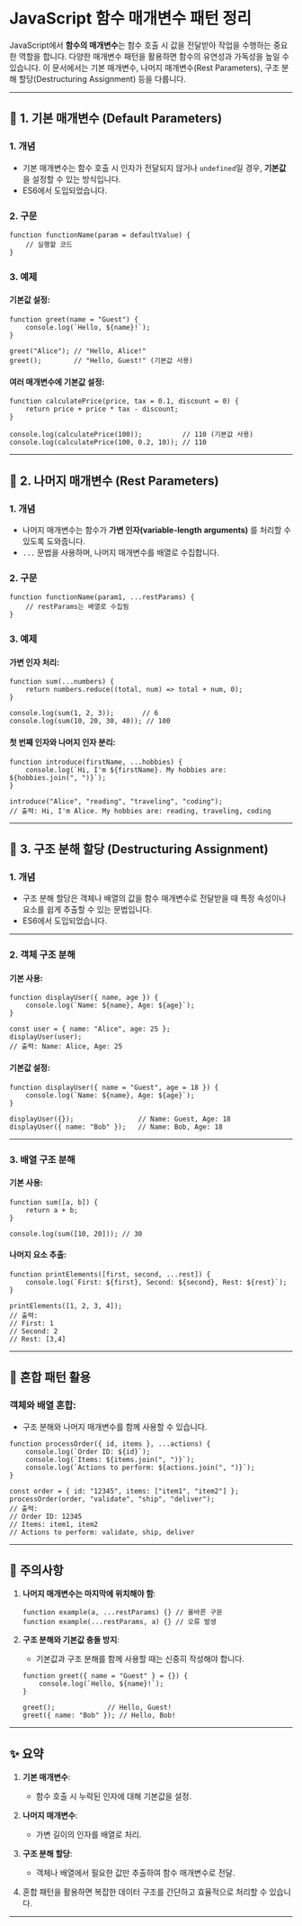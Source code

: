 # JavaScript 함수 매개변수 패턴 정리

JavaScript에서 **함수의 매개변수**는 함수 호출 시 값을 전달받아 작업을 수행하는 중요한 역할을 합니다. 다양한 매개변수 패턴을 활용하면 함수의 유연성과 가독성을 높일 수 있습니다. 이 문서에서는 기본 매개변수, 나머지 매개변수(Rest Parameters), 구조 분해 할당(Destructuring Assignment) 등을 다룹니다.

---

## 📖 1. 기본 매개변수 (Default Parameters)

### **1. 개념**
- 기본 매개변수는 함수 호출 시 인자가 전달되지 않거나 `undefined`일 경우, **기본값**을 설정할 수 있는 방식입니다.
- ES6에서 도입되었습니다.

### **2. 구문**
```
function functionName(param = defaultValue) {
    // 실행할 코드
}
```

### **3. 예제**

#### 기본값 설정:
```
function greet(name = "Guest") {
    console.log(`Hello, ${name}!`);
}

greet("Alice"); // "Hello, Alice!"
greet();        // "Hello, Guest!" (기본값 사용)
```

#### 여러 매개변수에 기본값 설정:
```
function calculatePrice(price, tax = 0.1, discount = 0) {
    return price + price * tax - discount;
}

console.log(calculatePrice(100));          // 110 (기본값 사용)
console.log(calculatePrice(100, 0.2, 10)); // 110
```

---

## 📂 2. 나머지 매개변수 (Rest Parameters)

### **1. 개념**
- 나머지 매개변수는 함수가 **가변 인자(variable-length arguments)** 를 처리할 수 있도록 도와줍니다.
- `...` 문법을 사용하며, 나머지 매개변수를 배열로 수집합니다.

### **2. 구문**
```
function functionName(param1, ...restParams) {
    // restParams는 배열로 수집됨
}
```

### **3. 예제**

#### 가변 인자 처리:
```
function sum(...numbers) {
    return numbers.reduce((total, num) => total + num, 0);
}

console.log(sum(1, 2, 3));       // 6
console.log(sum(10, 20, 30, 40)); // 100
```

#### 첫 번째 인자와 나머지 인자 분리:
```
function introduce(firstName, ...hobbies) {
    console.log(`Hi, I'm ${firstName}. My hobbies are: ${hobbies.join(", ")}`);
}

introduce("Alice", "reading", "traveling", "coding");
// 출력: Hi, I'm Alice. My hobbies are: reading, traveling, coding
```

---

## 📂 3. 구조 분해 할당 (Destructuring Assignment)

### **1. 개념**
- 구조 분해 할당은 객체나 배열의 값을 함수 매개변수로 전달받을 때 특정 속성이나 요소를 쉽게 추출할 수 있는 문법입니다.
- ES6에서 도입되었습니다.

---

### **2. 객체 구조 분해**

#### 기본 사용:
```
function displayUser({ name, age }) {
    console.log(`Name: ${name}, Age: ${age}`);
}

const user = { name: "Alice", age: 25 };
displayUser(user);
// 출력: Name: Alice, Age: 25
```

#### 기본값 설정:
```
function displayUser({ name = "Guest", age = 18 }) {
    console.log(`Name: ${name}, Age: ${age}`);
}

displayUser({});                // Name: Guest, Age: 18
displayUser({ name: "Bob" });   // Name: Bob, Age: 18
```

---

### **3. 배열 구조 분해**

#### 기본 사용:
```
function sum([a, b]) {
    return a + b;
}

console.log(sum([10, 20])); // 30
```

#### 나머지 요소 추출:
```
function printElements([first, second, ...rest]) {
    console.log(`First: ${first}, Second: ${second}, Rest: ${rest}`);
}

printElements([1, 2, 3, 4]);
// 출력:
// First: 1
// Second: 2
// Rest: [3,4]
```

---

## 📂 혼합 패턴 활용

### 객체와 배열 혼합:
- 구조 분해와 나머지 매개변수를 함께 사용할 수 있습니다.
```
function processOrder({ id, items }, ...actions) {
    console.log(`Order ID: ${id}`);
    console.log(`Items: ${items.join(", ")}`);
    console.log(`Actions to perform: ${actions.join(", ")}`);
}

const order = { id: "12345", items: ["item1", "item2"] };
processOrder(order, "validate", "ship", "deliver");
// 출력:
// Order ID: 12345
// Items: item1, item2
// Actions to perform: validate, ship, deliver
```

---

## 📂 주의사항

1. **나머지 매개변수는 마지막에 위치해야 함**:
   ```
   function example(a, ...restParams) {} // 올바른 구문
   function example(...restParams, a) {} // 오류 발생
   ```

2. **구조 분해와 기본값 충돌 방지**:
   - 기본값과 구조 분해를 함께 사용할 때는 신중히 작성해야 합니다.
   ```
   function greet({ name = "Guest" } = {}) {
       console.log(`Hello, ${name}!`);
   }

   greet();             // Hello, Guest!
   greet({ name: "Bob" }); // Hello, Bob!
   ```

---

## ✨ 요약

1. **기본 매개변수**:
   - 함수 호출 시 누락된 인자에 대해 기본값을 설정.

2. **나머지 매개변수**:
   - 가변 길이의 인자를 배열로 처리.

3. **구조 분해 할당**:
   - 객체나 배열에서 필요한 값만 추출하여 함수 매개변수로 전달.

4. 혼합 패턴을 활용하면 복잡한 데이터 구조를 간단하고 효율적으로 처리할 수 있습니다.

---

